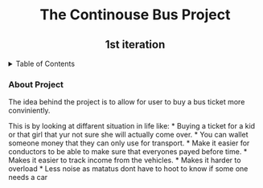 <h1 align="center">The Continouse Bus Project</h1>
  <h2 align="center">1st iteration</h2>
  <!-- TABLE OF CONTENTS -->
<details>
  <summary>Table of Contents</summary>
  <ol>
    <li>
      <a href="#about-the-project">About The Project</a>
      <ul>
        <li><a href="#built-with">Built With</a></li>
      </ul>
    </li>
    <li>
      <a href="#getting-started">Getting Started</a>
      <ul>
        <li><a href="#prerequisites">Prerequisites</a></li>
        <li><a href="#installation">Installation</a></li>
      </ul>
    </li>
    <li><a href="#usage">Usage</a></li>
    <li><a href="#roadmap">Roadmap</a></li>
    <li><a href="#contributing">Contributing</a></li>
    <li><a href="#license">License</a></li>
    <li><a href="#contact">Contact</a></li>
    <li><a href="#acknowledgments">Acknowledgments</a></li>
  </ol>
</details>
<h3>About Project</h3>
The idea behind the project is to allow for user to buy a bus ticket more conviniently.
<p></p>
This is by looking at diffarent situation in life like:
*  Buying a ticket for a kid or that girl that yur not sure she will actually come over.
* You can wallet someone money that they can only use for transport.
* Make it easier for conductors to be able to make sure that everyones payed before time.
* Makes it easier to track income from the vehicles.
* Makes it harder to overload
* Less noise as matatus dont have to hoot to know if some one needs a car
